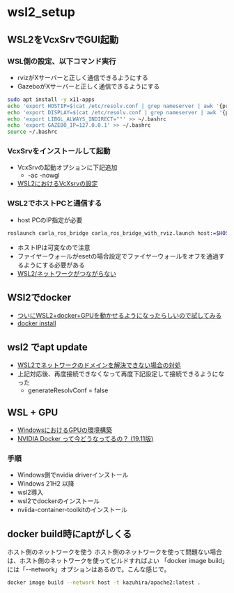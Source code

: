 # wsl2_setup

## WSL2をVcxSrvでGUI起動
### WSL側の設定、以下コマンド実行
- rvizがXサーバーと正しく通信できるようにする
- GazeboがXサーバーと正しく通信できるようにする
```bash
sudo apt install -y x11-apps
echo 'export HOSTIP=$(cat /etc/resolv.conf | grep nameserver | awk '{print $2}')' >> ~/.bashrc
echo 'export DISPLAY=$(cat /etc/resolv.conf | grep nameserver | awk '{print $2}'):0' >> ~/.bashrc
echo 'export LIBGL_ALWAYS_INDIRECT=""' >> ~/.bashrc
echo 'export GAZEBO_IP=127.0.0.1' >> ~/.bashrc
source ~/.bashrc
```

### VcxSrvをインストールして起動
- VcxSrvの起動オプションに下記追加
  - -ac -nowgl
- [WSL2におけるVcXsrvの設定](https://qiita.com/ryoi084/items/0dff11134592d0bb895c)

### WSL2でホストPCと通信する
- host PCのIP指定が必要
```bash
roslaunch carla_ros_bridge carla_ros_bridge_with_rviz.launch host:=$HOSTIP
```
- ホストIPは可変なので注意
- ファイヤーウォールがesetの場合設定でファイヤーウォールをオフを通過するようにする必要がある
- [WSL2/ネットワークがつながらない](https://aquabreath.jp/2020/08/24/wsl2-%E3%83%8D%E3%83%83%E3%83%88%E3%83%AF%E3%83%BC%E3%82%AF%E3%81%8C%E3%81%A4%E3%81%AA%E3%81%8C%E3%82%89%E3%81%AA%E3%81%84/)

## WSl2でdocker
- [ついにWSL2+docker+GPUを動かせるようになったらしいので試してみる](https://qiita.com/yamatia/items/a70cbb7d8f5101dc76e9)
- [docker install](https://docs.docker.com/engine/install/ubuntu/)

## wsl2 でapt update
- [WSL2でネットワークのドメインを解決できない場合の対処](https://cartman0.hatenablog.com/entry/2020/07/16/WSL2%E3%81%A7%E3%83%8D%E3%83%83%E3%83%88%E3%83%AF%E3%83%BC%E3%82%AF%E3%81%AE%E3%83%89%E3%83%A1%E3%82%A4%E3%83%B3%E3%82%92%E8%A7%A3%E6%B1%BA%E3%81%A7%E3%81%8D%E3%81%AA%E3%81%84%E5%A0%B4%E5%90%88)
- 上記対応後、再度接続できなくなって再度下記設定して接続できるようになった
  - generateResolvConf = false

## WSL + GPU
- [WindowsにおけるGPUの環境構築](https://zenn.dev/kenn/articles/ac128ed2775370)
- [NVIDIA Docker って今どうなってるの？ (19.11版)](https://qiita.com/ksasaki/items/b20a785e1a0f610efa08)

### 手順
- Windows側でnvidia driverインストール
- Windows 21H2 以降
- wsl2導入
- wsl2でdockerのインストール
- nviida-container-toolkitのインストール

## docker build時にaptがしくる
ホスト側のネットワークを使う
ホスト側のネットワークを使って問題ない場合は、ホスト側のネットワークを使ってビルドすればよい
「docker image build」には「--network」オプションはあるので。こんな感じで。
```sh
docker image build --network host -t kazuhira/apache2:latest .
```
